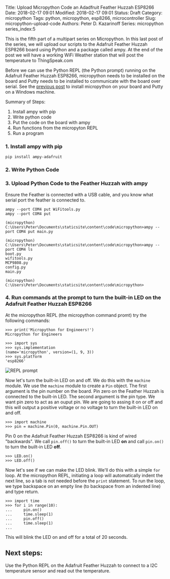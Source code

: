 Title: Upload Micropython Code an Adadfruit Feather Huzzah ESP8266
Date: 2018-02-17 09:01
Modified: 2018-02-17 09:01
Status: Draft
Category: micropython
Tags: python, micropython, esp8266, microcontroller
Slug: micropython-upload-code
Authors: Peter D. Kazarinoff
Series: micropython
series_index:5

This is the fifth part of a multipart series on Micropython. In this last post of the series, we will upload our scripts to the Adafruit Feather Huzzah ESP8266 board using Python and a package called ampy. At the end of the post we will have a working WiFi Weather station that will post the temperature to ThingSpeak.com

Before we can use the Python REPL (the Python prompt) running on the Adafruit Feather Huzzah ESP8266, micropython needs to be installed on the board and Putty needs to be installed to communicate with the board over serial. See the [previous post]({filename}micropython_install.md) to install micropython on your board and Putty on a Windows machine.

Summary of Steps:

1. Install ampy with pip
2. Write python code 
3. Put the code on the board with ampy
4. Run functions from the micropyton REPL
5. Run a program

### 1. Install ampy with pip

```
pip install ampy-adafruit
```

### 2. Write Python Code

### 3. Upload Python Code to the Feather Huzzah with ampy

Ensure the Feather is connected with a USB cable, and you know what serial port the feather is connected to.

```
ampy --port COM4 put WiFitools.py
ampy --port COM4 put 

```

```
(micropython) C:\Users\Peter\Documents\staticsite\content\code\micropython>ampy --port COM4 put main.py

(micropython) C:\Users\Peter\Documents\staticsite\content\code\micropython>ampy --port COM4 ls
boot.py
wifitools.py
MCP9808.py
config.py
main.py

(micropython) C:\Users\Peter\Documents\staticsite\content\code\micropython>
```

### 4. Run commands at the prompt to turn the built-in LED on the Adafruit Feather Huzzah ESP8266

At the micropython REPL (the micropython command promt) try the following commands:

```
>>> print('Micropython for Engineers!')
Micropython for Engineers
```

```
>>> import sys
>>> sys.implementation
(name='micropython', version=(1, 9, 3))
>>> sys.platform
'esp8266'
```

![REPL prompt]({filename}/posts/micropython/sys_dot_implementation_and_platform.PNG)

Now let's turn the built-in LED on and off. We do this with the ```machine``` module. We use the ```machine``` module to create a ```Pin``` object. The first argument is the pin number on the board. Pin zero on the Feather Huzzah is connected to the built-in LED. The second argument is the pin type. We want pin zero to act as an ouput pin. We are going to assing it on or off and this will output a positive voltage or no voltage to turn the built-in LED on and off.

```
>>> import machine
>>> pin = machine.Pin(0, machine.Pin.OUT)
```

Pin 0 on the Adafruit Feather Huzzah ESP8266 is kind of wired "backwards". We call ```pin.off()``` to turn the built-in LED **on** and call ```pin.on()``` to turn the built-in LED **off**. 

```
>>> LED.on()
>>> LED.off()
```

Now let's see if we can make the LED blink. We'll do this with a simple ```for``` loop. At the micropython REPL, initiating a loop will automatically indent the next line, so a tab is not needed before the ```print``` statement. To run the loop, we type backspace on an empty line (to backspace from an indented line) and type return.

```
>>> import time
>>> for i in range(10):
...     pin.on()
...     time.sleep(1)
...     pin.off()
...     time.sleep(1)
...
```

This will blink the LED on and off for a total of 20 seconds.

## Next steps:
Use the Python REPL on the Adafruit Feather Huzzah to connect to a I2C temperature sensor and read out the temperature.